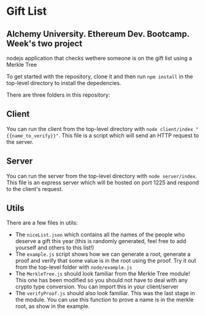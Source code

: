 # Gift List
## Alchemy University. Ethereum Dev. Bootcamp. Week's two project
nodejs application that checks wethere someone is on the gift list using a Merkle Tree 

To get started with the repository, clone it and then run `npm install` in the top-level directory to install the depedencies.

There are three folders in this repository:

## Client

You can run the client from the top-level directory with `node client/index "{{name_to_verify}}"`. This file is a script which will send an HTTP request to the server.


## Server

You can run the server from the top-level directory with `node server/index`. This file is an express server which will be hosted on port 1225 and respond to the client's request.


## Utils

There are a few files in utils:

- The `niceList.json` which contains all the names of the people who deserve a gift this year (this is randomly generated, feel free to add yourself and others to this list!)
- The `example.js` script shows how we can generate a root, generate a proof and verify that some value is in the root using the proof. Try it out from the top-level folder with `node/example.js`
- The `MerkleTree.js` should look familiar from the Merkle Tree module! This one has been modified so you should not have to deal with any crypto type conversion. You can import this in your client/server
- The `verifyProof.js` should also look familiar. This was the last stage in the module. You can use this function to prove a name is in the merkle root, as show in the example.
